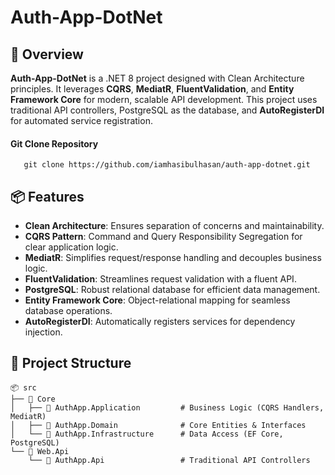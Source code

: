 # Auth-App-DotNet

## 🚀 **Overview**
**Auth-App-DotNet** is a .NET 8 project designed with Clean Architecture principles. It leverages **CQRS**, **MediatR**, **FluentValidation**, and **Entity Framework Core** for modern, scalable API development. This project uses traditional API controllers, PostgreSQL as the database, and **AutoRegisterDI** for automated service registration.

#### Git Clone Repository 
       git clone https://github.com/iamhasibulhasan/auth-app-dotnet.git     

## 📦 **Features**
- **Clean Architecture**: Ensures separation of concerns and maintainability.
- **CQRS Pattern**: Command and Query Responsibility Segregation for clear application logic.
- **MediatR**: Simplifies request/response handling and decouples business logic.
- **FluentValidation**: Streamlines request validation with a fluent API.
- **PostgreSQL**: Robust relational database for efficient data management.
- **Entity Framework Core**: Object-relational mapping for seamless database operations.
- **AutoRegisterDI**: Automatically registers services for dependency injection.

## 📂 **Project Structure**

```plaintext
📦 src
├── 📁 Core
│   ├── 📁 AuthApp.Application         # Business Logic (CQRS Handlers, MediatR)
│   ├── 📁 AuthApp.Domain              # Core Entities & Interfaces
│   └── 📁 AuthApp.Infrastructure      # Data Access (EF Core, PostgreSQL)
└── 📁 Web.Api
    └── 📁 AuthApp.Api                 # Traditional API Controllers
